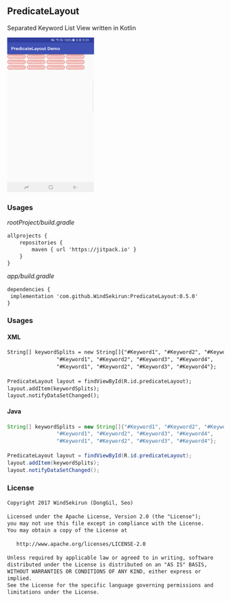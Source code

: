 ## PredicateLayout 

Separated Keyword List View written in Kotlin

<img src="https://github.com/WindSekirun/PredicateLayout/blob/master/sample.png" width="202" height="360">


### Usages
*rootProject/build.gradle*
```	
allprojects {
    repositories {
	    maven { url 'https://jitpack.io' }
    }
}
```

*app/build.gradle*
```
dependencies {
 implementation 'com.github.WindSekirun:PredicateLayout:0.5.0'
}
```

### Usages

#### XML
```XML
String[] keywordSplits = new String[]{"#Keyword1", "#Keyword2", "#Keyword3", "#Keyword4",
                "#Keyword1", "#Keyword2", "#Keyword3", "#Keyword4",
                "#Keyword1", "#Keyword2", "#Keyword3", "#Keyword4"};

PredicateLayout layout = findViewById(R.id.predicateLayout);
layout.addItem(keywordSplits);
layout.notifyDataSetChanged();
```

#### Java
```Java
String[] keywordSplits = new String[]{"#Keyword1", "#Keyword2", "#Keyword3", "#Keyword4",
                "#Keyword1", "#Keyword2", "#Keyword3", "#Keyword4",
                "#Keyword1", "#Keyword2", "#Keyword3", "#Keyword4"};

PredicateLayout layout = findViewById(R.id.predicateLayout);
layout.addItem(keywordSplits);
layout.notifyDataSetChanged();
```

### License 
```
Copyright 2017 WindSekirun (DongGil, Seo)

Licensed under the Apache License, Version 2.0 (the "License");
you may not use this file except in compliance with the License.
You may obtain a copy of the License at

   http://www.apache.org/licenses/LICENSE-2.0

Unless required by applicable law or agreed to in writing, software
distributed under the License is distributed on an "AS IS" BASIS,
WITHOUT WARRANTIES OR CONDITIONS OF ANY KIND, either express or implied.
See the License for the specific language governing permissions and
limitations under the License.
```
